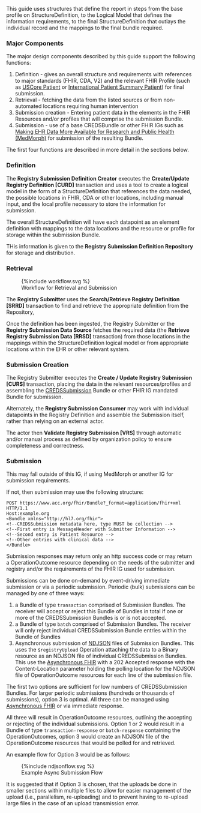 This guide uses structures that define the report in steps from the base profile on StructureDefinition, to the Logical Model that defines the information requirements, to the final StructureDefinition that outlays the individual record and the mappings to the final bundle required.  
### Major Components

The major design components described by this guide support the following functions:

1. Definition - gives an overall structure and requirements with references to major standards (FHIR, CDA, V2) and the relevant FHIR Profile (such as [USCore Patient](http://hl7.org/fhir/us/core/StructureDefinition-us-core-patient.html) or [International Patient Summary Patient](http://hl7.org/fhir/uv/ips/StructureDefinition-Patient-uv-ips.html)) for final submission.
3. Retrieval - fetching the data from the listed sources or from non-automated locations requiring human intervention
3. Submission creation - Entering patient data in the elements in the FHIR Resources and/or profiles that will comprise the submission Bundle.
5. Submission - use of a base CREDSBundle or other FHIR IGs such as [Making EHR Data More Available for Research and Public Health (MedMorph)](http://hl7.org/fhir/us/medmorph/) for submission of the resulting Bundle.


The first four functions are described in more detail in the sections below.

### Definition

The **Registry Submission Definition Creator** executes the **Create/Update Registry Definition [CURD]** transaction and uses a tool to create a logical model in the form of a StructureDefinition that references the data needed, the possible locations in FHIR, CDA or other locations, including manual input, and the local profile necessary to store the information for submission.

The overall StructureDefinition will have each datapoint as an element definition with mappings to the data locations and the resource or profile for storage within the submission Bundle.

THis information is given to the **Registry Submission Definition Repository** for storage and distribution.


### Retrieval

<figure>{%include workflow.svg %}
<figcaption>Workflow for Retrieval and Submission</figcaption>
</figure>

The **Registry Submitter** uses the **Search/Retrieve Registry Definition [SRRD]** transaction to find and retrieve the appropriate definition from the Repository,

Once the definition has been ingested, the Registry Submitter or the **Registry Submission Data Source** fetches the required data (the **Retrieve Registry Submission Data [RRSD]** transaction) from those locations in the mappings within the StructureDefinition logical model or from appropriate locations within the EHR or other relevant system.

### Submission Creation

The Registry Submitter executes the **Create / Update Registry Submission [CURS]** transaction, placing the data in the relevant resources/profiles and assembling the [CREDSSubmission](StructureDefinition-CREDSSubmission.html) Bundle or other FHIR IG mandated Bundle for submission.

Alternately, the **Registry Submission Consumer** may work with individual datapoints in the Registry Definition and assemble the Submission itself, rather than relying on an external actor.

The actor then **Validate Registry Submission [VRS]** through automatic and/or manual process as defined by organization policy to ensure completeness and correctness.

### Submission 

This may fall outside of this IG, if using MedMorph or another IG for submission requirements.

If not, then submission may use the following structure:
```
POST https://www.acc.org/fhir/Bundle?_format=application/fhir+xml HTTP/1.1
Host:example.org
<Bundle xmlns="http://hl7.org/fhir">
<!--CREDSSubmission metadata here, type MUST be collection -->
<!--First entry is MessageHeader with Submitter Information -->
<!--Second entry is Patient Resource -->
<!--Other entries with clinical data -->
</Bundle>
```

Submission responses may return only an http success code or may return a OperationOutcome resource depending on the needs of the submitter and registry and/or the requirements of the FHIR IG used for submission.

Submissions can be done on-demand by event-driving immediate submission or via a periodic submission.   Periodic (bulk) submissions can be managed by one of three ways:
1. a Bundle of type ```transaction``` comprised of Submission Bundles.  The receiver will accept or reject this Bundle of Bundles in total if one or more of the CREDSSubmission Bundles is or is not accepted.
2. a Bundle of type ```batch``` comprised of Submission Bundles.  The receiver will only reject individual CREDSSubmission Bundle entries within the Bundle of Bundles
3. Asynchronous submission of [NDJSON](https://www.hl7.org/fhir/nd-json.html) files of Submission Bundles.  This uses the ```$registryUpload``` Operation attaching the data to a Binary resource as an NDJSON file of individual CREDSSubmission Bundles. This use the [Asynchronous FHIR](https://www.hl7.org/fhir/async.html) with a 202 Accepted response with the Content-Location parameter holding the polling location for the NDJSON file of OperationOutcome resources for each line of the submission file.

The first two options are sufficient for low numbers of CREDSSubmission Bundles. For larger periodic submissions (hundreds or thousands of submissions), option 3 is optimal. All three can be managed using [Asynchronous FHIR](https://www.hl7.org/fhir/async.html) or via immediate response.

All three will result in OperationOutcome resources, outlining the accepting or rejecting of the individual submissions. Option 1 or 2 would result in a Bundle of type ```transaction-response``` or ```batch-response``` containing the OperationOutcomes, option 3 would create an NDJSON file of the OperationOutcome resources that would be polled for and retrieved.

An example flow for Option 3 would be as follows:

<figure>
{%include ndjsonflow.svg %}
<figcaption>Example Async Submission Flow</figcaption>
</figure>

It is suggested that if Option 3 is chosen, that the uploads be done in smaller sections within multiple files to allow for easier management of the upload (i.e., parallelism, re-uploading) and to prevent having to re-upload large files in the case of an upload transmission error.